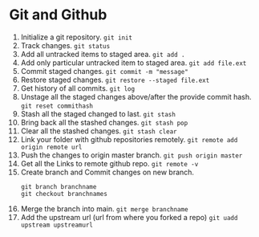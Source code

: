 # Git and Github

1. Initialize a git repository.
   `git init`
2. Track changes.
   `git status`
3. Add all untracked items to staged area.
   `git add .`
4. Add only particular untracked item to staged area.
   `git add file.ext`
5. Commit staged changes.
   `git commit -m "message"`
6. Restore staged changes.
   `git restore --staged file.ext`
7. Get history of all commits.
   `git log`
8. Unstage all the staged changes above/after the provide commit hash.
   `git reset commithash`
9. Stash all the staged changed to last.
   `git stash`
10. Bring back all the stashed changes.
    `git stash pop`
11. Clear all the stashed changes.
    `git stash clear`
12. Link your folder with github repositories remotely.
    `git remote add origin remote url`
13. Push the changes to origin master branch.
    `git push origin master`
14. Get all the Links to remote github repo.
    `git remote -v`
15. Create branch and Commit changes on new branch.
    ```
    git branch branchname
    git checkout branchnames
    ```
16. Merge the branch into main.
    `git merge branchname`
17. Add the upstream url (url from where you forked a repo)
    `git uadd upstream upstreamurl`
